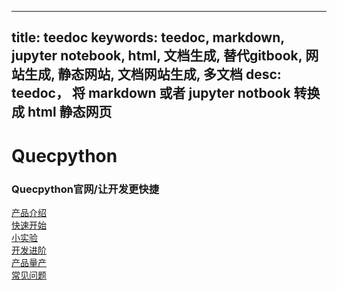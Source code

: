 
---
title: teedoc
keywords: teedoc, markdown, jupyter notebook, html, 文档生成, 替代gitbook, 网站生成, 静态网站, 文档网站生成, 多文档
desc: teedoc， 将 markdown 或者 jupyter notbook 转换成 html 静态网页
---


<div id="home_page">
    <div>
        <h1><span>Quecpython</span></h1>
        <h3>Quecpython官网/让开发更快捷</h3>
    </div>
    <div id="big_btn_wrapper">
        <div class="big_btn">
            <a href="/Quecpython_intro/zh/">产品介绍</a>
        </div>
        <div class="big_btn">
            <a href="/Quick_start/zh/">快速开始</a>
        </div>
        <div class="big_btn">
            <a href="/little_demo/zh/">小实验</a>
        </div>
    </div>
    <div id="big_btn_wrapper">
        <div class="big_btn">
            <a href="/Advanced_development/zh/">开发进阶</a>
        </div>
        <div class="big_btn">
            <a href="/Mass_production/zh/">产品量产</a>
        </div>
        <div class="big_btn">
            <a href="/FAQ/zh/">常见问题</a>
        </div> 
    </div>

</div>

